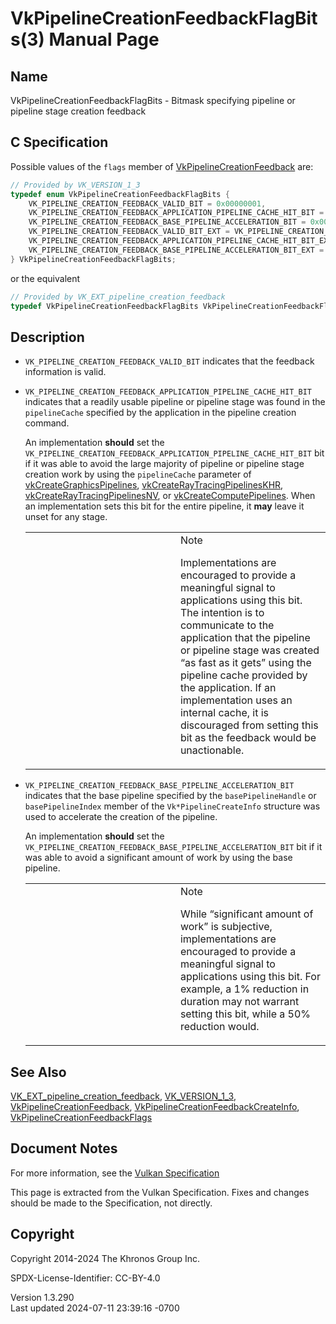 # VkPipelineCreationFeedbackFlagBits(3) Manual Page

## Name

VkPipelineCreationFeedbackFlagBits - Bitmask specifying pipeline or
pipeline stage creation feedback



## <a href="#_c_specification" class="anchor"></a>C Specification

Possible values of the `flags` member of
[VkPipelineCreationFeedback](https://registry.khronos.org/vulkan/specs/1.3-extensions/man/html/VkPipelineCreationFeedback.html) are:

``` c
// Provided by VK_VERSION_1_3
typedef enum VkPipelineCreationFeedbackFlagBits {
    VK_PIPELINE_CREATION_FEEDBACK_VALID_BIT = 0x00000001,
    VK_PIPELINE_CREATION_FEEDBACK_APPLICATION_PIPELINE_CACHE_HIT_BIT = 0x00000002,
    VK_PIPELINE_CREATION_FEEDBACK_BASE_PIPELINE_ACCELERATION_BIT = 0x00000004,
    VK_PIPELINE_CREATION_FEEDBACK_VALID_BIT_EXT = VK_PIPELINE_CREATION_FEEDBACK_VALID_BIT,
    VK_PIPELINE_CREATION_FEEDBACK_APPLICATION_PIPELINE_CACHE_HIT_BIT_EXT = VK_PIPELINE_CREATION_FEEDBACK_APPLICATION_PIPELINE_CACHE_HIT_BIT,
    VK_PIPELINE_CREATION_FEEDBACK_BASE_PIPELINE_ACCELERATION_BIT_EXT = VK_PIPELINE_CREATION_FEEDBACK_BASE_PIPELINE_ACCELERATION_BIT,
} VkPipelineCreationFeedbackFlagBits;
```

or the equivalent

``` c
// Provided by VK_EXT_pipeline_creation_feedback
typedef VkPipelineCreationFeedbackFlagBits VkPipelineCreationFeedbackFlagBitsEXT;
```

## <a href="#_description" class="anchor"></a>Description

- `VK_PIPELINE_CREATION_FEEDBACK_VALID_BIT` indicates that the feedback
  information is valid.

- `VK_PIPELINE_CREATION_FEEDBACK_APPLICATION_PIPELINE_CACHE_HIT_BIT`
  indicates that a readily usable pipeline or pipeline stage was found
  in the `pipelineCache` specified by the application in the pipeline
  creation command.

  An implementation **should** set the
  `VK_PIPELINE_CREATION_FEEDBACK_APPLICATION_PIPELINE_CACHE_HIT_BIT` bit
  if it was able to avoid the large majority of pipeline or pipeline
  stage creation work by using the `pipelineCache` parameter of
  [vkCreateGraphicsPipelines](https://registry.khronos.org/vulkan/specs/1.3-extensions/man/html/vkCreateGraphicsPipelines.html),
  [vkCreateRayTracingPipelinesKHR](https://registry.khronos.org/vulkan/specs/1.3-extensions/man/html/vkCreateRayTracingPipelinesKHR.html),
  [vkCreateRayTracingPipelinesNV](https://registry.khronos.org/vulkan/specs/1.3-extensions/man/html/vkCreateRayTracingPipelinesNV.html),
  or [vkCreateComputePipelines](https://registry.khronos.org/vulkan/specs/1.3-extensions/man/html/vkCreateComputePipelines.html). When an
  implementation sets this bit for the entire pipeline, it **may** leave
  it unset for any stage.

  <table>
  <colgroup>
  <col style="width: 50%" />
  <col style="width: 50%" />
  </colgroup>
  <tbody>
  <tr>
  <td class="icon"><em></em></td>
  <td class="content">Note
  <p>Implementations are encouraged to provide a meaningful signal to
  applications using this bit. The intention is to communicate to the
  application that the pipeline or pipeline stage was created “as fast as
  it gets” using the pipeline cache provided by the application. If an
  implementation uses an internal cache, it is discouraged from setting
  this bit as the feedback would be unactionable.</p></td>
  </tr>
  </tbody>
  </table>

- `VK_PIPELINE_CREATION_FEEDBACK_BASE_PIPELINE_ACCELERATION_BIT`
  indicates that the base pipeline specified by the `basePipelineHandle`
  or `basePipelineIndex` member of the `Vk*PipelineCreateInfo` structure
  was used to accelerate the creation of the pipeline.

  An implementation **should** set the
  `VK_PIPELINE_CREATION_FEEDBACK_BASE_PIPELINE_ACCELERATION_BIT` bit if
  it was able to avoid a significant amount of work by using the base
  pipeline.

  <table>
  <colgroup>
  <col style="width: 50%" />
  <col style="width: 50%" />
  </colgroup>
  <tbody>
  <tr>
  <td class="icon"><em></em></td>
  <td class="content">Note
  <p>While “significant amount of work” is subjective, implementations are
  encouraged to provide a meaningful signal to applications using this
  bit. For example, a 1% reduction in duration may not warrant setting
  this bit, while a 50% reduction would.</p></td>
  </tr>
  </tbody>
  </table>

## <a href="#_see_also" class="anchor"></a>See Also

[VK_EXT_pipeline_creation_feedback](https://registry.khronos.org/vulkan/specs/1.3-extensions/man/html/VK_EXT_pipeline_creation_feedback.html),
[VK_VERSION_1_3](https://registry.khronos.org/vulkan/specs/1.3-extensions/man/html/VK_VERSION_1_3.html),
[VkPipelineCreationFeedback](https://registry.khronos.org/vulkan/specs/1.3-extensions/man/html/VkPipelineCreationFeedback.html),
[VkPipelineCreationFeedbackCreateInfo](https://registry.khronos.org/vulkan/specs/1.3-extensions/man/html/VkPipelineCreationFeedbackCreateInfo.html),
[VkPipelineCreationFeedbackFlags](https://registry.khronos.org/vulkan/specs/1.3-extensions/man/html/VkPipelineCreationFeedbackFlags.html)

## <a href="#_document_notes" class="anchor"></a>Document Notes

For more information, see the <a
href="https://registry.khronos.org/vulkan/specs/1.3-extensions/html/vkspec.html#VkPipelineCreationFeedbackFlagBits"
target="_blank" rel="noopener">Vulkan Specification</a>

This page is extracted from the Vulkan Specification. Fixes and changes
should be made to the Specification, not directly.

## <a href="#_copyright" class="anchor"></a>Copyright

Copyright 2014-2024 The Khronos Group Inc.

SPDX-License-Identifier: CC-BY-4.0

Version 1.3.290  
Last updated 2024-07-11 23:39:16 -0700
